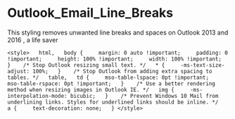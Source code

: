 # Outlook_Email_Line_Breaks

This styling removes unwanted line breaks and spaces on Outlook 2013 and 2016 , a life saver

```<style>   html,   body {     margin: 0 auto !important;     padding: 0 !important;     height: 100% !important;     width: 100% !important;   }    /* Stop Outlook resizing small text. */   * {     -ms-text-size-adjust: 100%;   }    /* Stop Outlook from adding extra spacing to tables. */   table,   td {     mso-table-lspace: 0pt !important;     mso-table-rspace: 0pt !important;   }    /* Use a better rendering method when resizing images in Outlook IE. */   img {     -ms-interpolation-mode: bicubic;   }    /* Prevent Windows 10 Mail from underlining links. Styles for underlined links should be inline. */   a {     text-decoration: none;   } </style>```
